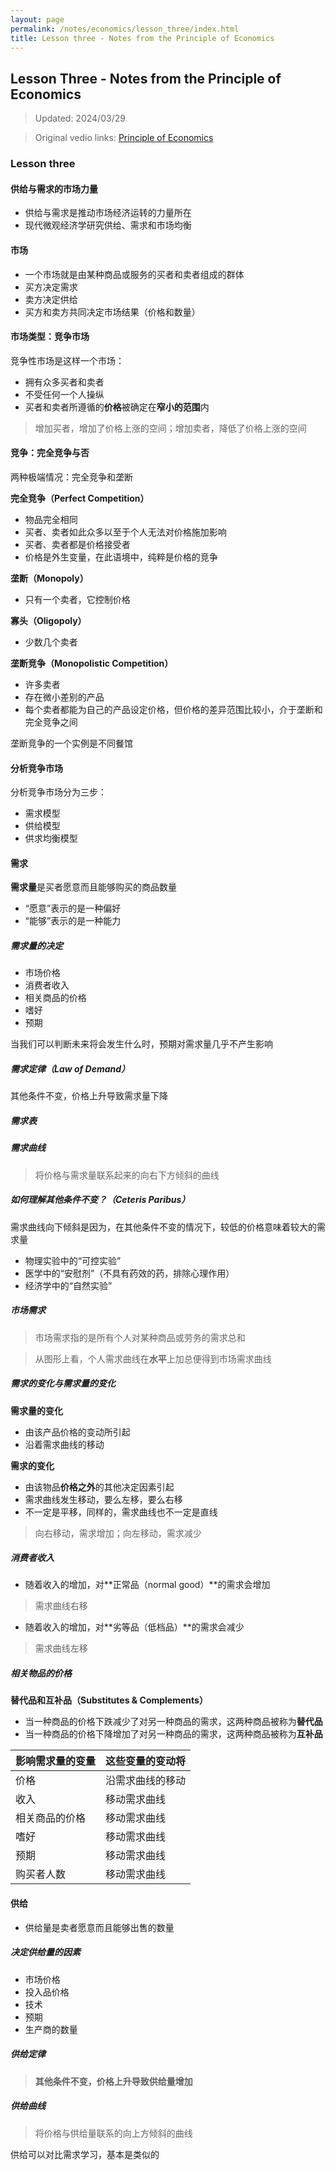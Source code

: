 ```yaml
---
layout: page
permalink: /notes/economics/lesson_three/index.html
title: Lesson three - Notes from the Principle of Economics
---
```


## Lesson Three - Notes from the Principle of Economics

> Updated: 2024/03/29

> Original vedio links: [Principle of Economics](https://www.bilibili.com/video/BV1am4y1D73g/?spm_id_from=333.337.search-card.all.click&vd_source=d1a3031e05f1b0a7b95b74de5ca1859b)

### Lesson three

#### 供给与需求的市场力量

- 供给与需求是推动市场经济运转的力量所在
- 现代微观经济学研究供给、需求和市场均衡


#### 市场

- 一个市场就是由某种商品或服务的买者和卖者组成的群体
- 买方决定需求
- 卖方决定供给
- 买方和卖方共同决定市场结果（价格和数量）

#### 市场类型：竞争市场

竞争性市场是这样一个市场：

- 拥有众多买者和卖者
- 不受任何一个人操纵
- 买者和卖者所遵循的**价格**被确定在**窄小的范围**内
> 增加买者，增加了价格上涨的空间；增加卖者，降低了价格上涨的空间

#### 竞争：完全竞争与否

两种极端情况：完全竞争和垄断

**完全竞争（Perfect Competition）**

- 物品完全相同
- 买者、卖者如此众多以至于个人无法对价格施加影响
- 买者、卖者都是价格接受者
- 价格是外生变量，在此语境中，纯粹是价格的竞争


**垄断（Monopoly）**

- 只有一个卖者，它控制价格

**寡头（Oligopoly）**
- 少数几个卖者

**垄断竞争（Monopolistic Competition）**
- 许多卖者
- 存在微小差别的产品
- 每个卖者都能为自己的产品设定价格，但价格的差异范围比较小，介于垄断和完全竞争之间

垄断竞争的一个实例是不同餐馆

#### 分析竞争市场

分析竞争市场分为三步：

- 需求模型
- 供给模型
- 供求均衡模型

#### 需求

**需求量**是买者愿意而且能够购买的商品数量

- “愿意”表示的是一种偏好
- “能够”表示的是一种能力

##### 需求量的决定

- 市场价格
- 消费者收入
- 相关商品的价格
- 嗜好
- 预期


当我们可以判断未来将会发生什么时，预期对需求量几乎不产生影响


##### 需求定律（Law of Demand）

其他条件不变，价格上升导致需求量下降


##### 需求表


##### 需求曲线

> 将价格与需求量联系起来的向右下方倾斜的曲线

##### 如何理解其他条件不变？（Ceteris Paribus）

需求曲线向下倾斜是因为，在其他条件不变的情况下，较低的价格意味着较大的需求量

- 物理实验中的“可控实验”
- 医学中的“安慰剂”（不具有药效的药，排除心理作用）
- 经济学中的“自然实验”

##### 市场需求

> 市场需求指的是所有个人对某种商品或劳务的需求总和

> 从图形上看，个人需求曲线在**水平**上加总便得到市场需求曲线

##### 需求的变化与需求量的变化

**需求量的变化**

- 由该产品价格的变动所引起
- 沿着需求曲线的移动

**需求的变化**

- 由该物品**价格之外**的其他决定因素引起
- 需求曲线发生移动，要么左移，要么右移
- 不一定是平移，同样的，需求曲线也不一定是直线

> 向右移动，需求增加；向左移动，需求减少


##### 消费者收入

- 随着收入的增加，对**正常品（normal good）**的需求会增加
> 需求曲线右移

- 随着收入的增加，对**劣等品（低档品）**的需求会减少
> 需求曲线左移

##### 相关物品的价格

**替代品和互补品（Substitutes & Complements）**

- 当一种商品的价格下跌减少了对另一种商品的需求，这两种商品被称为**替代品**
- 当一种商品的价格下降增加了对另一种商品的需求，这两种商品被称为**互补品**

| 影响需求量的变量      | 这些变量的变动将 |
| ----------- | ----------- |
| 价格      | 沿需求曲线的移动       |
| 收入   | 移动需求曲线       |
| 相关商品的价格 | 移动需求曲线| 
嗜好|移动需求曲线
预期|移动需求曲线
购买者人数|移动需求曲线

#### 供给

- 供给量是卖者愿意而且能够出售的数量

##### 决定供给量的因素

- 市场价格
- 投入品价格
- 技术
- 预期
- 生产商的数量

##### 供给定律

> **其他条件不变，价格上升导致供给量增加**

##### 供给曲线

> 将价格与供给量联系的向上方倾斜的曲线

供给可以对比需求学习，基本是类似的
